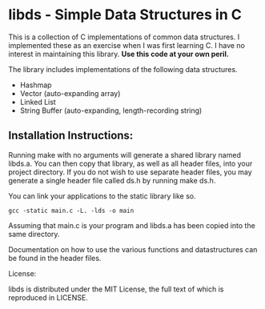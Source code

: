 # libds - Simple Data Structures in C

This is a collection of C implementations of common data structures.
I implemented these as an exercise when I was first learning C.
I have no interest in maintaining this library. **Use this code at your own peril.**

The library includes implementations of the following data structures.

 * Hashmap
 * Vector (auto-expanding array)
 * Linked List
 * String Buffer (auto-expanding, length-recording string)

## Installation Instructions:

Running make with no arguments will generate a shared library named libds.a.
You can then copy that library, as well as all header files, into your 
project directory. If you do not wish to use separate header files, you may 
generate a single header file called ds.h by running make ds.h.

You can link your applications to the static library like so. 

    gcc -static main.c -L. -lds -o main

Assuming that main.c is your program and libds.a has been copied into the 
same directory.

Documentation on how to use the various functions and datastructures can be 
found in the header files.

License:

libds is distributed under the MIT License, the full text of which is 
reproduced in LICENSE.
